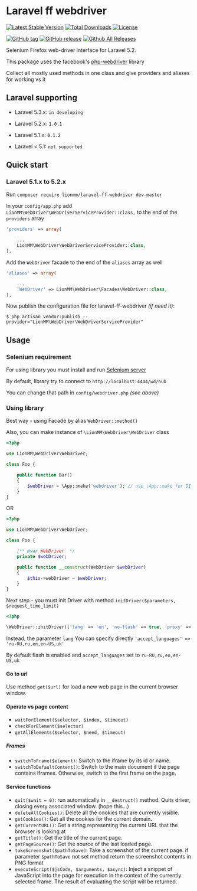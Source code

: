 Laravel ff webdriver
========

[![Latest Stable Version](https://img.shields.io/packagist/v/lionmm/laravel-ff-webdriver.svg?style=flat-square)](https://packagist.org/packages/lionmm/laravel-ff-webdriver)
[![Total Downloads](https://img.shields.io/packagist/dt/lionmm/laravel-ff-webdriver.svg?style=flat-square)](https://packagist.org/packages/lionmm/laravel-ff-webdriver)
[![License](https://img.shields.io/packagist/l/lionmm/laravel-ff-webdriver.svg?style=flat-square)](https://packagist.org/packages/lionmm/laravel-ff-webdriver)

[![GitHub tag](https://img.shields.io/github/tag/LionMM/laravel-ff-webdriver.svg?style=flat-square)]()
[![GitHub release](https://img.shields.io/github/release/LionMM/laravel-ff-webdriver.svg?style=flat-square)]()
[![Github All Releases](https://img.shields.io/github/downloads/LionMM/laravel-ff-webdriver/total.svg?style=flat-square)]()


Selenium Firefox web-driver interface for Laravel 5.2.

This package uses the facebook's [php-webdriver](https://github.com/facebook/php-webdriver) library

Collect all mostly used methods in one class and give providers and aliases for working vs it 

## Laravel supporting

* Laravel 5.3.x: `in developing`

* Laravel 5.2.x: `1.0.1`

* Laravel 5.1.x: `0.1.2`

* Laravel < 5.1: `not supported`

## Quick start

### Laravel 5.1.x to 5.2.x

Run `composer require lionmm/laravel-ff-webdriver dev-master`

In your `config/app.php` add `LionMM\WebDriver\WebDriverServiceProvider::class,` to the end of the `providers` array

```php
'providers' => array(

    ...
    LionMM\WebDriver\WebDriverServiceProvider::class,
),
```

Add the `WebDriver` facade to the end of the `aliases` array as well

```php
'aliases' => array(

    ...
    'WebDriver' => LionMM\WebDriver\Facades\WebDriver::class,
),
```

Now publish the configuration file for laravel-ff-webdriver _(if need it)_:

    $ php artisan vendor:publish --provider="LionMM\WebDriver\WebDriverServiceProvider"

## Usage

### Selenium requirement

For using library you must install and run [Selenium server](http://www.seleniumhq.org/download/)

By default, library try to connect to `http://localhost:4444/wd/hub`

You can change that path in `config/webdriver.php` _(see above)_

### Using library

Best way - using Facade by alias `WebDriver::method()`

Also, you can make instance of `\LionMM\WebDriver\WebDriver` class
```php
<?php

use LionMM\WebDriver\WebDriver;

class Foo {

    public function Bar()
    {
        $webDriver = \App::make('webdriver'); // use \App::make for DI and 'webdriver' for singleton
    }
}
```

OR

```php
<?php

use LionMM\WebDriver\WebDriver;

class Foo {

    /** @var WebDriver  */
    private $webDriver;

    public function __construct(WebDriver $webDriver)
    {
        $this->webDriver = $webDriver;
    }
}
```

Next step - you must init Driver with method `initDriver($parameters, $request_time_limit)`

```php
<?php

\WebDriver::initDriver(['lang' => 'en', 'no-flash' => true, 'proxy' => '220.155.15.133:8080'], 50000);

```
Instead, the parameter `lang` You can specify directly `'accept_languages' => 'ru-RU,ru,en,en-US,uk'`

By default flash is enabled and `accept_languages` set to `ru-RU,ru,en,en-US,uk`


#### Go to url

Use method `get($url)` for  load a new web page in the current browser window.

#### Operate vs page content

* `waitForElement($selector, $index, $timeout)`
* `checkForElement($selector)`
* `getAllElements($selector, $need, $timeout)`

##### Frames

* `switchToFrame($element)`: Switch to the iframe by its id or name.
* `switchToDefaultContent()`: Switch to the main document if the page contains iframes. Otherwise, switch to the first frame on the page.

#### Service functions

* `quit($wait = 0)`: run automatically in `__destruct()` method. Quits driver, closing every associated window. (hope this...)
* `deleteAllCookies()`: Delete all the cookies that are currently visible.
* `getCookies()`: Get all the cookies for the current domain.
* `getCurrentURL()`: Get a string representing the current URL that the browser is looking at
* `getTitle()`: Get the title of the current page.
* `getPageSource()`: Get the source of the last loaded page.
* `takeScreenshot($pathToSave)`:  Take a screenshot of the current page. if parameter `$pathToSave` not set method return the screenshot contents in PNG format
* `executeScript($jsCode, $arguments, $async)`: Inject a snippet of JavaScript into the page for execution in the context of the currently selected frame. The result of evaluating the script will be returned.

